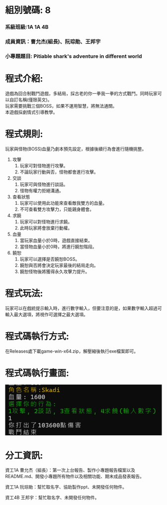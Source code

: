 # 組別號碼: 8
### 系級班級:1A 1A 4B
### 成員資訊：曹允杰(組長)、阮琮勛、王邦宇
### 小專題題目: Pitiable shark's adventure in different world
# 程式介紹:
遊戲為回合制戰鬥遊戲，多結局，採古老的你一拳我一拳的方式戰鬥。同時玩家可以自訂名稱(僅限英文)。  
玩家需要挑戰三個BOSS，如果不運用智慧，將無法通關。  
本遊戲採劇情式引導教學。
# 程式規則:
玩家與怪物(BOSS)血量乃劇本預先設定，根據後續行為會進行隨機挑整。  
1. 攻擊
     1. 玩家可對怪物進行攻擊。
     2. 不論玩家行動與否，怪物都會進行攻擊。
2. 交談
     1. 玩家可與怪物進行談話。
     2. 怪物有權力拒絕溝通。
3. 查看狀態
    1. 玩家可以使用此功能來查看敵我雙方的血量。
    2. 不可查看雙方攻擊力，只能親身體會。
4. 求饒
     1. 玩家可以對怪物進行求饒。
     2. 此時玩家將會放棄行動權。
5. 血量
     1. 當玩家血量小於0時，遊戲直接結束。
     2. 當怪物血量小於0時，將進行饒恕階段。
6. 饒恕
     1. 玩家可以選擇是否饒恕BOSS。
     2. 饒恕與否將會決定玩家最後的結局走向。
     3. 饒恕怪物後將獲得永久攻擊力提升。
# 程式玩法:
玩家可以在戲統提示輸入時，進行數字輸入，但要注意的是，如果數字輸入超過可輸入最大選項，將視作可選擇之最大選項。
# 程式碼執行方式:
在Releases處下載game-win-x64.zip，解壓縮後執行exe檔案即可。
# 程式碼執行畫面:
![test](test.png "你瞅啥呢?還不滿意?再多就劇透了")
# 分工資訊:
資工1A 曹允杰（組長）：第一次上台報告、製作小專題報告檔案以及README.md、開發小專題所有物件以及相關功能、期末成品發表報告。

資工1A 阮琮勛：幫忙取名字、協助製作ppt、未開發任何物件。

資工4B 王邦宇：幫忙取名字、未開發任何物件。
